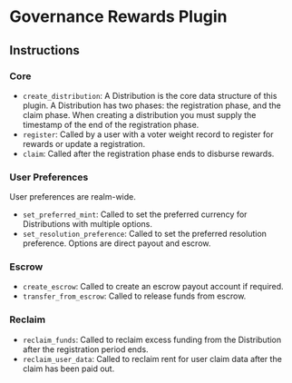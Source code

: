 # Governance Rewards Plugin

## Instructions
### Core
- `create_distribution`: A Distribution is the core data structure of this plugin. A Distribution has two phases: the registration phase, and the claim phase. When creating a distribution you must supply the timestamp of the end of the registration phase.
- `register`: Called by a user with a voter weight record to register for rewards or update a registration.
- `claim`: Called after the registration phase ends to disburse rewards.

### User Preferences
User preferences are realm-wide.
- `set_preferred_mint`: Called to set the preferred currency for Distributions with multiple options.
- `set_resolution_preference`: Called to set the preferred resolution preference. Options are direct payout and escrow.

### Escrow
- `create_escrow`: Called to create an escrow payout account if required.
- `transfer_from_escrow`: Called to release funds from escrow.

### Reclaim
- `reclaim_funds`: Called to reclaim excess funding from the Distribution after the registration period ends.
- `reclaim_user_data`: Called to reclaim rent for user claim data after the claim has been paid out.
